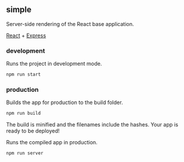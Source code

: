 simple
---

Server-side rendering of the React base application.

[React](https://github.com/facebook/react) + [Express](https://expressjs.com/)

### development

Runs the project in development mode.  

```bash
npm run start
```

### production

Builds the app for production to the build folder.

```bash
npm run build
```

The build is minified and the filenames include the hashes.
Your app is ready to be deployed!

Runs the compiled app in production.

```bash
npm run server
```